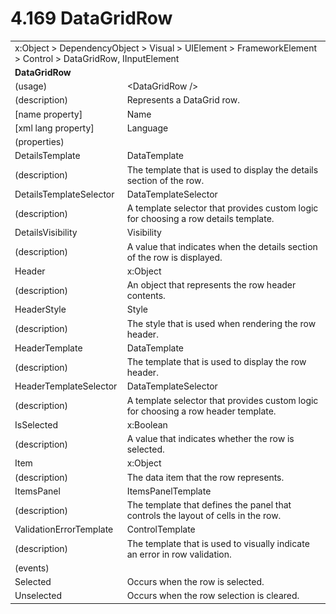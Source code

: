 <html dir="LTR" xmlns:mshelp="http://msdn.microsoft.com/mshelp" xmlns:ddue="http://ddue.schemas.microsoft.com/authoring/2003/5" xmlns:xlink="http://www.w3.org/1999/xlink" xmlns:tool="http://www.microsoft.com/tooltip">

<body>
 <input type="hidden" id="userDataCache" class="userDataStyle">
 <input type="hidden" id="hiddenScrollOffset">
 <img id="dropDownImage" style="display:none; height:0; width:0;" src="../local/drpdown.gif">
 <img id="dropDownHoverImage" style="display:none; height:0; width:0;" src="../local/drpdown_orange.gif">
 <img id="collapseImage" style="display:none; height:0; width:0;" src="../local/collapse.gif">
 <img id="expandImage" style="display:none; height:0; width:0;" src="../local/exp.gif">
 <img id="collapseAllImage" style="display:none; height:0; width:0;" src="../local/collall.gif">
 <img id="expandAllImage" style="display:none; height:0; width:0;" src="../local/expall.gif">
 <img id="copyImage" style="display:none; height:0; width:0;" src="../local/copycode.gif">
 <img id="copyHoverImage" style="display:none; height:0; width:0;" src="../local/copycodeHighlight.gif">
 <div id="header"><h1 class="heading">4.169 DataGridRow</h1></div>

 <div id="mainSection">
 <div id="mainBody">
 <div id="allHistory" class="saveHistory" onsave="saveAll()" onload="loadAll()"></div>
 <p xmlns:wsd="http://wsdev.schemas.microsoft.com/authoring/2008/2" xmlns:msxsl="urn:schemas-microsoft-com:xslt" xmlns:script="urn:script" xmlns:build="urn:build">
 </p>
 <div id="sectionSection0" class="section" name="collapseableSection">
 <content xmlns="http://ddue.schemas.microsoft.com/authoring/2003/5" xmlns:wsd="http://wsdev.schemas.microsoft.com/authoring/2008/2" xmlns:msxsl="urn:schemas-microsoft-com:xslt" xmlns:script="urn:script" xmlns:build="urn:build">
 </content>
 </div>
 <div id="sectionSection1" class="section" name="collapseableSection">
 <content xmlns="http://ddue.schemas.microsoft.com/authoring/2003/5" xmlns:wsd="http://wsdev.schemas.microsoft.com/authoring/2008/2" xmlns:msxsl="urn:schemas-microsoft-com:xslt" xmlns:script="urn:script" xmlns:build="urn:build">
 <table class="ProtocolAuthoredTable" xmlns="">
 <tr><td colspan="2">
<mshelp:link keywords="86913f34-aa06-4c94-9f09-83936a822fd8" tabindex="0">x:Object</mshelp:link> &gt; <mshelp:link keywords="22a604a1-b593-4464-91e4-488285506428" tabindex="0">DependencyObject</mshelp:link> &gt; <mshelp:link keywords="d3c6fb79-d082-4257-aa16-84c18cbf6051" tabindex="0">Visual</mshelp:link> &gt; <mshelp:link keywords="ce2d5941-a755-4517-b5ac-e99658cd1dd1" tabindex="0">UIElement</mshelp:link> &gt; <mshelp:link keywords="07f9afc2-9f13-4a2a-871b-ac7caef0660d" tabindex="0">FrameworkElement</mshelp:link> &gt; <mshelp:link keywords="f9528c9b-edc4-4e4e-8947-e16edb07c1d6" tabindex="0">Control</mshelp:link> &gt; <mshelp:link keywords="bf861e4e-a22b-40c1-8210-1c4cc761aeac" tabindex="0">DataGridRow</mshelp:link>, <mshelp:link keywords="fb286ef6-72e1-445b-8b74-effc6b5e1777" tabindex="0">IInputElement</mshelp:link> </td>
 </tr>
 <tr><td colspan="2">
 <b>
DataGridRow </b>
 </td>
 </tr>
 <tr><td><div class="indent0">(usage)</div></td>
 <td>&lt;DataGridRow /&gt; </td>
 </tr>
 <tr><td><div class="indent0">(description)</div></td>
 <td>Represents a DataGrid row. </td>
 </tr>
 <tr><td><div class="indent0">[name property]</div></td>
 <td><mshelp:link keywords="07f9afc2-9f13-4a2a-871b-ac7caef0660d" tabindex="0">Name</mshelp:link> </td>
 </tr>
 <tr><td><div class="indent0">[xml lang property]</div></td>
 <td><mshelp:link keywords="07f9afc2-9f13-4a2a-871b-ac7caef0660d" tabindex="0">Language</mshelp:link> </td>
 </tr>
 <tr><td><div class="indent0">(properties)</div></td>
 <td> </td>
 </tr>
 <tr><td><div class="indent2">DetailsTemplate</div></td>
 <td><mshelp:link keywords="2ff20c66-01b1-4315-bbc2-f2c27c537e3b" tabindex="0">DataTemplate</mshelp:link> </td>
 </tr>
 <tr><td><div class="indent4">(description)</div></td>
 <td>The template that is used to display the details section of the row. </td>
 </tr>
 <tr><td><div class="indent2">DetailsTemplateSelector</div></td>
 <td><mshelp:link keywords="0e26fec0-45aa-4551-a552-94bfa5fe3299" tabindex="0">DataTemplateSelector</mshelp:link> </td>
 </tr>
 <tr><td><div class="indent4">(description)</div></td>
 <td>A template selector that provides custom logic for choosing a row details template. </td>
 </tr>
 <tr><td><div class="indent2">DetailsVisibility</div></td>
 <td><mshelp:link keywords="4c86d0bf-4c88-4bef-b4ee-9ee3f0fd521b" tabindex="0">Visibility</mshelp:link> </td>
 </tr>
 <tr><td><div class="indent4">(description)</div></td>
 <td>A value that indicates when the details section of the row is displayed. </td>
 </tr>
 <tr><td><div class="indent2">Header</div></td>
 <td><mshelp:link keywords="86913f34-aa06-4c94-9f09-83936a822fd8" tabindex="0">x:Object</mshelp:link> </td>
 </tr>
 <tr><td><div class="indent4">(description)</div></td>
 <td>An object that represents the row header contents. </td>
 </tr>
 <tr><td><div class="indent2">HeaderStyle</div></td>
 <td><mshelp:link keywords="474ac96a-e49a-4316-9ea8-7c05ffc4bf9e" tabindex="0">Style</mshelp:link> </td>
 </tr>
 <tr><td><div class="indent4">(description)</div></td>
 <td>The style that is used when rendering the row header. </td>
 </tr>
 <tr><td><div class="indent2">HeaderTemplate</div></td>
 <td><mshelp:link keywords="2ff20c66-01b1-4315-bbc2-f2c27c537e3b" tabindex="0">DataTemplate</mshelp:link> </td>
 </tr>
 <tr><td><div class="indent4">(description)</div></td>
 <td>The template that is used to display the row header. </td>
 </tr>
 <tr><td><div class="indent2">HeaderTemplateSelector</div></td>
 <td><mshelp:link keywords="0e26fec0-45aa-4551-a552-94bfa5fe3299" tabindex="0">DataTemplateSelector</mshelp:link> </td>
 </tr>
 <tr><td><div class="indent4">(description)</div></td>
 <td>A template selector that provides custom logic for choosing a row header template. </td>
 </tr>
 <tr><td><div class="indent2">IsSelected</div></td>
 <td><mshelp:link keywords="c179f5e8-f1d2-4665-a360-ea494307b744" tabindex="0">x:Boolean</mshelp:link> </td>
 </tr>
 <tr><td><div class="indent4">(description)</div></td>
 <td>A value that indicates whether the row is selected. </td>
 </tr>
 <tr><td><div class="indent2">Item</div></td>
 <td><mshelp:link keywords="86913f34-aa06-4c94-9f09-83936a822fd8" tabindex="0">x:Object</mshelp:link> </td>
 </tr>
 <tr><td><div class="indent4">(description)</div></td>
 <td>The data item that the row represents. </td>
 </tr>
 <tr><td><div class="indent2">ItemsPanel</div></td>
 <td><mshelp:link keywords="e25585f2-fbb1-4e59-87eb-69bdc45aa76a" tabindex="0">ItemsPanelTemplate</mshelp:link> </td>
 </tr>
 <tr><td><div class="indent4">(description)</div></td>
 <td>The template that defines the panel that controls the layout of cells in the row. </td>
 </tr>
 <tr><td><div class="indent2">ValidationErrorTemplate</div></td>
 <td><mshelp:link keywords="0468cec1-4e1d-478d-8f64-a88feb3a1236" tabindex="0">ControlTemplate</mshelp:link> </td>
 </tr>
 <tr><td><div class="indent4">(description)</div></td>
 <td>The template that is used to visually indicate an error in row validation. </td>
 </tr>
 <tr><td><div class="indent0">(events)</div></td>
 <td> </td>
 </tr>
 <tr><td><div class="indent2">Selected</div></td>
 <td>Occurs when the row is selected. </td>
 </tr>
 <tr><td><div class="indent2">Unselected</div></td>
 <td>Occurs when the row selection is cleared. </td>
 </tr>
</table>
 </content>
 </div>
 <!--[if gte IE 5]>
 <tool:tip element="languageFilterToolTip" avoidmouse="false"/>
 <![endif]-->
 </div>
 <a name="feedback"></a><span></span>
 </div>
</body></html>
